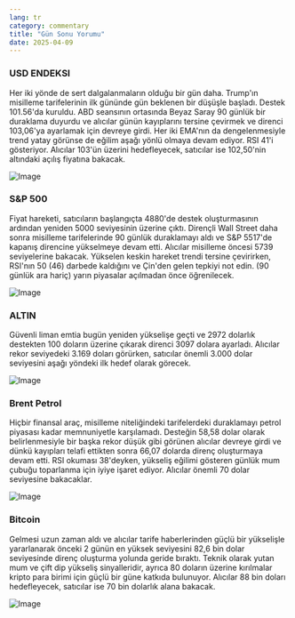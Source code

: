 ```yaml
---
lang: tr
category: commentary
title: "Gün Sonu Yorumu"
date: 2025-04-09
---
```


### USD ENDEKSI

Her iki yönde de sert dalgalanmaların olduğu bir gün daha. Trump'ın misilleme tarifelerinin ilk gününde gün beklenen bir düşüşle başladı. Destek 101.56'da kuruldu. ABD seansının ortasında Beyaz Saray 90 günlük bir duraklama duyurdu ve alıcılar günün kayıplarını tersine çevirmek ve direnci 103,06'ya ayarlamak için devreye girdi. Her iki EMA'nın da dengelenmesiyle trend yatay görünse de eğilim aşağı yönlü olmaya devam ediyor. RSI 41'i gösteriyor. Alıcılar 103'ün üzerini hedefleyecek, satıcılar ise 102,50'nin altındaki açılış fiyatına bakacak.

![Image](https://markleighedu.github.io/img/Apr-2025/09-Apr-2025/usdindex.jpg)

### S&P 500

Fiyat hareketi, satıcıların başlangıçta 4880'de destek oluşturmasının ardından yeniden 5000 seviyesinin üzerine çıktı. Dirençli Wall Street daha sonra misilleme tarifelerinde 90 günlük duraklamayı aldı ve S&P 5517'de kapanış direncine yükselmeye devam etti. Alıcılar misilleme öncesi 5739 seviyelerine bakacak. Yükselen keskin hareket trendi tersine çevirirken, RSI'nın 50 (46) darbede kaldığını ve Çin'den gelen tepkiyi not edin. (90 günlük ara hariç) yarın piyasalar açılmadan önce öğrenilecek.

![Image](https://markleighedu.github.io/img/Apr-2025/09-Apr-2025/sp500.jpg)

### ALTIN

Güvenli liman emtia bugün yeniden yükselişe geçti ve 2972 dolarlık destekten 100 doların üzerine çıkarak direnci 3097 dolara ayarladı. Alıcılar rekor seviyedeki 3.169 doları görürken, satıcılar önemli 3.000 dolar seviyesini aşağı yöndeki ilk hedef olarak görecek. 

![Image](https://markleighedu.github.io/img/Apr-2025/09-Apr-2025/gold.jpg)

### Brent Petrol

Hiçbir finansal araç, misilleme niteliğindeki tarifelerdeki duraklamayı petrol piyasası kadar memnuniyetle karşılamadı. Desteğin 58,58 dolar olarak belirlenmesiyle bir başka rekor düşük gibi görünen alıcılar devreye girdi ve dünkü kayıpları telafi ettikten sonra 66,07 dolarda direnç oluşturmaya devam etti. RSI okuması 38'deyken, yükseliş eğilimi gösteren günlük mum çubuğu toparlanma için iyiye işaret ediyor. Alıcılar önemli 70 dolar seviyesine bakacaklar. 

![Image](https://markleighedu.github.io/img/Apr-2025/09-Apr-2025/brentoil.jpg)

### Bitcoin

Gelmesi uzun zaman aldı ve alıcılar tarife haberlerinden güçlü bir yükselişle yararlanarak önceki 2 günün en yüksek seviyesini 82,6 bin dolar seviyesinde direnç oluşturma yolunda geride bıraktı. Teknik olarak yutan mum ve çift dip yükseliş sinyalleridir, ayrıca 80 doların üzerine kırılmalar kripto para birimi için güçlü bir güne katkıda bulunuyor. Alıcılar 88 bin doları hedefleyecek, satıcılar ise 70 bin dolarlık alana bakacak.

![Image](https://markleighedu.github.io/img/Apr-2025/09-Apr-2025/bitcoin.jpg)

